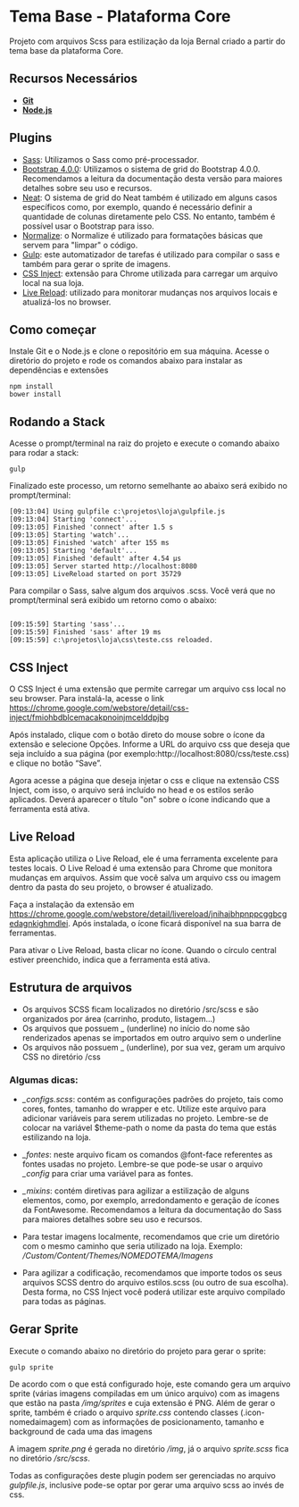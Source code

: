 # Tema Base - Plataforma Core
Projeto com arquivos Scss para estilização da loja Bernal criado a partir do tema base da plataforma Core.

## Recursos Necessários
- **[Git](https://git-scm.com/downloads)**
- **[Node.js](https://nodejs.org/en/download/)**

## Plugins
- [Sass](https://sass-lang.com/documentation/file.SASS_REFERENCE.html): Utilizamos o Sass como pré-processador.
- [Bootstrap 4.0.0](https://getbootstrap.com/docs/4.0/layout/grid/): Utilizamos o sistema de grid do Bootstrap 4.0.0. Recomendamos a leitura da documentação desta versão para maiores detalhes sobre seu uso e recursos.
- [Neat](https://neat.bourbon.io/docs/latest/): O sistema de grid do Neat também é utilizado em alguns casos específicos como, por exemplo, quando é necessário definir a quantidade de colunas diretamente pelo CSS. No entanto, também é possível usar o Bootstrap para isso.
- [Normalize](http://nicolasgallagher.com/about-normalize-css/): o Normalize é utilizado para formatações básicas que servem para "limpar" o código.
- [Gulp](https://github.com/gulpjs/gulp/blob/v3.9.1/docs/API.md): este automatizador de tarefas é utilizado para compilar o sass e também para gerar o sprite de imagens.
- [CSS Inject](https://chrome.google.com/webstore/detail/css-inject/fmiohbdblcemacakpnoinjmcelddpjbg): extensão para Chrome utilizada para carregar um arquivo local na sua loja.
- [Live Reload](https://www.npmjs.com/package/gulp-livereload): utilizado para monitorar mudanças nos arquivos locais e atualizá-los no browser.

## Como começar
Instale Git e o Node.js e clone o repositório em sua máquina.
Acesse o diretório do projeto e rode os comandos abaixo para instalar as dependências e extensões
```
npm install
bower install
```

## Rodando a Stack
Acesse o prompt/terminal na raiz do projeto e execute o comando abaixo para rodar a stack:
```
gulp
```


Finalizado este processo, um retorno semelhante ao abaixo será exibido no prompt/terminal:
```
[09:13:04] Using gulpfile c:\projetos\loja\gulpfile.js
[09:13:04] Starting 'connect'...
[09:13:05] Finished 'connect' after 1.5 s
[09:13:05] Starting 'watch'...
[09:13:05] Finished 'watch' after 155 ms
[09:13:05] Starting 'default'...
[09:13:05] Finished 'default' after 4.54 μs
[09:13:05] Server started http://localhost:8080
[09:13:05] LiveReload started on port 35729
```

Para compilar o Sass, salve algum dos arquivos .scss. Você verá que no prompt/terminal será exibido um retorno como o abaixo:
```

[09:15:59] Starting 'sass'...
[09:15:59] Finished 'sass' after 19 ms
[09:15:59] c:\projetos\loja\css\teste.css reloaded.
```

## CSS Inject
O CSS Inject é uma extensão que permite carregar um arquivo css local no seu browser. Para instalá-la, acesse o link https://chrome.google.com/webstore/detail/css-inject/fmiohbdblcemacakpnoinjmcelddpjbg

Após instalado, clique com o botão direto do mouse sobre o ícone da extensão e selecione Opções.
Informe a URL do arquivo css que deseja que seja incluído a sua página (por exemplo:http://localhost:8080/css/teste.css) e clique no botão “Save”. 

Agora acesse a página que deseja injetar o css e clique na extensão CSS Inject, com isso, o arquivo será incluído no head e os estilos serão aplicados. Deverá aparecer o título "on" sobre o ícone indicando que a ferramenta está ativa.

## Live Reload
Esta aplicação utiliza o Live Reload, ele é uma ferramenta excelente para testes locais. O Live Reload é uma extensão para Chrome que monitora mudanças em arquivos. Assim que você salva um arquivo css ou imagem dentro da pasta do seu projeto, o browser é atualizado.

Faça a instalação da extensão em https://chrome.google.com/webstore/detail/livereload/jnihajbhpnppcggbcgedagnkighmdlei. Após instalada, o ícone  ficará disponível na sua barra de ferramentas.

Para ativar o Live Reload, basta clicar no ícone. Quando o círculo central estiver preenchido, indica que a ferramenta está ativa. 

## Estrutura de arquivos
- Os arquivos SCSS ficam localizados no diretório /src/scss e são organizados por área (carrinho, produto, listagem...)
- Os arquivos que possuem _ (underline) no início do nome são renderizados apenas se importados em outro arquivo sem o underline
- Os arquivos não possuem _ (underline), por sua vez, geram um arquivo CSS no diretório /css

### Algumas dicas:
- *_configs.scss*: contém as configurações padrões do projeto, tais como cores, fontes, tamanho do wrapper e etc. Utilize este arquivo para adicionar variáveis para serem utilizadas no projeto. Lembre-se de colocar na variável $theme-path o nome da pasta do tema que estás estilizando na loja.
- *_fontes*: neste arquivo ficam os comandos @font-face referentes as fontes usadas no projeto. Lembre-se que pode-se usar o arquivo *_config* para criar uma variável para as fontes.
- *_mixins*: contém diretivas para agilizar a estilização de alguns elementos, como, por exemplo, arredondamento e geração de ícones da FontAwesome. Recomendamos a leitura da documentação do Sass para maiores detalhes sobre seu uso e recursos.
- Para testar imagens localmente, recomendamos que crie um diretório com o mesmo caminho que seria utilizado na loja. Exemplo: */Custom/Content/Themes/NOMEDOTEMA/Imagens*

- Para agilizar a codificação, recomendamos que importe todos os seus arquivos SCSS dentro do arquivo estilos.scss (ou outro de sua escolha). Desta forma, no CSS Inject você poderá utilizar este arquivo compilado para todas as páginas.


## Gerar Sprite
Execute o comando abaixo no diretório do projeto para gerar o sprite:
```
gulp sprite
```

De acordo com o que está configurado hoje, este comando gera um arquivo sprite (várias imagens compiladas em um único arquivo) com as imagens que estão na pasta */img/sprites* e cuja extensão é PNG. Além de gerar o sprite, também é criado o arquivo *sprite.css* contendo classes (.icon-nomedaimagem) com as informações de posicionamento, tamanho e background de cada uma das imagens

A imagem *sprite.png* é gerada no diretório */img*, já o arquivo *sprite.scss* fica no diretório */src/scss*.

Todas as configurações deste plugin podem ser gerenciadas no arquivo *gulpfile.js*, inclusive pode-se optar por gerar uma arquivo scss ao invés de css.

